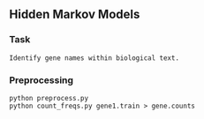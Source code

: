 ## Hidden Markov Models

### Task
    Identify gene names within biological text.

### Preprocessing 
    python preprocess.py
    python count_freqs.py gene1.train > gene.counts 
    